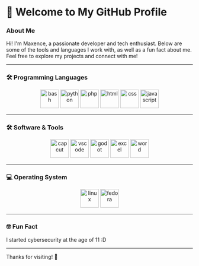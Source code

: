 # 👋 Welcome to My GitHub Profile

### About Me

Hi! I'm Maxence, a passionate developer and tech enthusiast. Below are some of the tools and languages I work with, as well as a fun fact about me. Feel free to explore my projects and connect with me!

---

### 🛠️ Programming Languages

<div align="center">
  <img src="https://cdn.jsdelivr.net/gh/devicons/devicon/icons/bash/bash-original.svg" alt="bash" width="50" height="50"/>
  <img src="https://cdn.jsdelivr.net/gh/devicons/devicon/icons/python/python-original.svg" alt="python" width="50" height="50"/>
  <img src="https://cdn.jsdelivr.net/gh/devicons/devicon/icons/php/php-original.svg" alt="php" width="50" height="50"/>
  <img src="https://cdn.jsdelivr.net/gh/devicons/devicon/icons/html5/html5-original.svg" alt="html" width="50" height="50"/>
  <img src="https://cdn.jsdelivr.net/gh/devicons/devicon/icons/css3/css3-original.svg" alt="css" width="50" height="50"/>
  <img src="https://cdn.jsdelivr.net/gh/devicons/devicon/icons/javascript/javascript-original.svg" alt="javascript" width="50" height="50"/>
</div>

---

### 🛠️ Software & Tools

<div align="center">
  <img src="[https://upload.wikimedia.org/wikipedia/commons/a/a3/CapCut_logo.svg](https://iconlogovector.com/uploads/images/2024/03/lg-65e77f52d4ddc-CapCut.webp)" alt="capcut" width="50" height="50"/>
  <img src="https://cdn.jsdelivr.net/gh/devicons/devicon/icons/vscode/vscode-original.svg" alt="vscode" width="50" height="50"/>
  <img src="https://upload.wikimedia.org/wikipedia/commons/6/6a/Godot_icon.svg" alt="godot" width="50" height="50"/>
  <img src="https://upload.wikimedia.org/wikipedia/commons/8/86/Microsoft_Excel_2013-2019_logo.svg" alt="excel" width="50" height="50"/>
  <img src="https://upload.wikimedia.org/wikipedia/commons/1/12/Microsoft_Word_logo_%282013-2019%29.svg" alt="word" width="50" height="50"/>
</div>

---

### 💻 Operating System

<div align="center">
  <img src="https://cdn.jsdelivr.net/gh/devicons/devicon/icons/linux/linux-original.svg" alt="linux" width="50" height="50"/>
  <img src="https://upload.wikimedia.org/wikipedia/commons/3/3f/Fedora_logo.svg" alt="fedora" width="50" height="50"/>
</div>

---

### 🤓 Fun Fact

I started cybersecurity at the age of 11 :D

---

Thanks for visiting! 🚀
